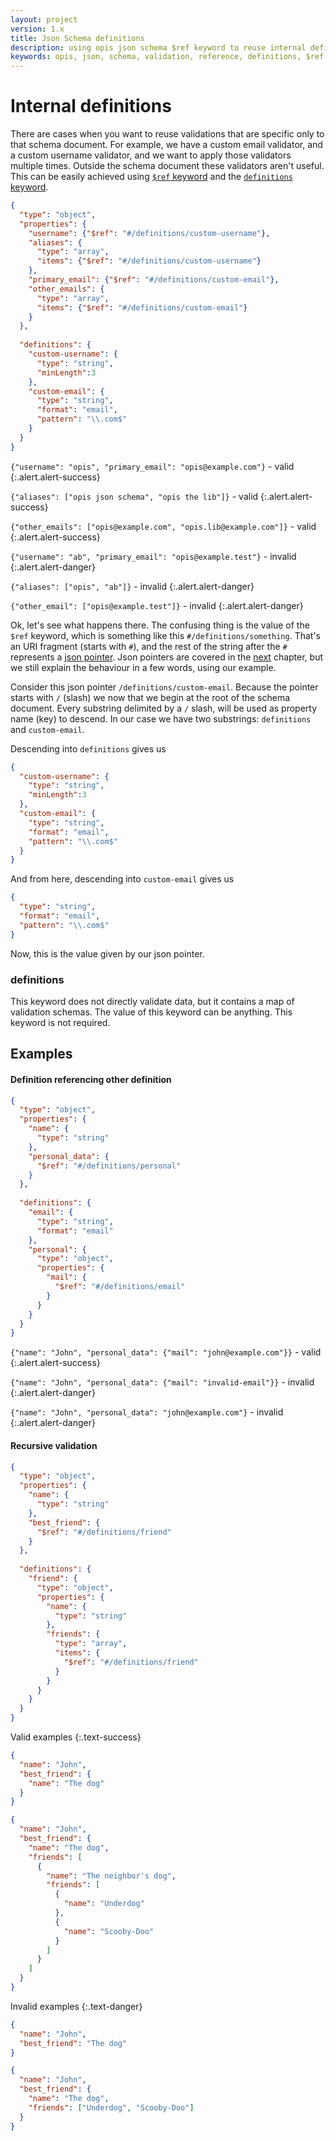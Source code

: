 ```yaml
---
layout: project
version: 1.x
title: Json Schema definitions
description: using opis json schema $ref keyword to reuse internal definitions 
keywords: opis, json, schema, validation, reference, definitions, $ref
---
```


# Internal definitions

There are cases when you want to reuse validations that are specific only to
that schema document. For example, we have a custom email validator, and
a custom username validator, and we want to apply those validators multiple
times. Outside the schema document these validators aren't useful. 
This can be easily achieved using [`$ref` keyword](ref-keyword.html)
and the [`definitions` keyword](#definitions).

```json
{
  "type": "object",
  "properties": {
    "username": {"$ref": "#/definitions/custom-username"},
    "aliases": {
      "type": "array",
      "items": {"$ref": "#/definitions/custom-username"}
    },
    "primary_email": {"$ref": "#/definitions/custom-email"},
    "other_emails": {
      "type": "array",
      "items": {"$ref": "#/definitions/custom-email"}
    }
  },
  
  "definitions": {
    "custom-username": {
      "type": "string",
      "minLength":3
    },
    "custom-email": {
      "type": "string",
      "format": "email",
      "pattern": "\\.com$"
    }
  }
}
```  

`{"username": "opis", "primary_email": "opis@example.com"}` - valid
{:.alert.alert-success}

`{"aliases": ["opis json schema", "opis the lib"]}` - valid
{:.alert.alert-success}

`{"other_emails": ["opis@example.com", "opis.lib@example.com"]}` - valid
{:.alert.alert-success}

`{"username": "ab", "primary_email": "opis@example.test"}` - invalid
{:.alert.alert-danger}

`{"aliases": ["opis", "ab"]}` - invalid
{:.alert.alert-danger}

`{"other_email": ["opis@example.test"]}` - invalid
{:.alert.alert-danger}

Ok, let's see what happens there. The confusing thing is the value of the
`$ref` keyword, which is something like this `#/definitions/something`.
That's an URI fragment (starts with `#`), and the rest of the string after
the `#` represents a [json pointer](pointers.html). Json pointers are
covered in the [next](pointers.html) chapter, but we still explain
 the behaviour in a few words, using our example.

Consider this json pointer `/definitions/custom-email`. Because the
pointer starts with `/` (slash) we now that we begin at the root of
the schema document. Every substring delimited by a `/` slash, will
be used as property name (key) to descend. In our case we have two
substrings: `definitions` and `custom-email`. 

Descending into `definitions` gives us

```json
{
  "custom-username": {
    "type": "string",
    "minLength":3
  },
  "custom-email": {
    "type": "string",
    "format": "email",
    "pattern": "\\.com$"
  }
}
```

And from here, descending into `custom-email` gives us

```json
{
  "type": "string",
  "format": "email",
  "pattern": "\\.com$"
}
```

Now, this is the value given by our json pointer.

### definitions

This keyword does not directly validate data, but it contains a map
of validation schemas. The value of this keyword can be anything.
This keyword is not required.

## Examples

#### Definition referencing other definition

```json
{
  "type": "object",
  "properties": {
    "name": {
      "type": "string"
    },
    "personal_data": {
      "$ref": "#/definitions/personal"
    }
  },
   
  "definitions": {
    "email": {
      "type": "string",
      "format": "email"    
    },
    "personal": {
      "type": "object",
      "properties": {
        "mail": {
          "$ref": "#/definitions/email"
        }
      }
    }
  }
}
```

`{"name": "John", "personal_data": {"mail": "john@example.com"}}` - valid
{:.alert.alert-success}

`{"name": "John", "personal_data": {"mail": "invalid-email"}}` - invalid
{:.alert.alert-danger}

`{"name": "John", "personal_data": "john@example.com"}` - invalid
{:.alert.alert-danger}

#### Recursive validation

```json
{
  "type": "object",
  "properties": {
    "name": {
      "type": "string"
    },
    "best_friend": {
      "$ref": "#/definitions/friend"
    }
  },
  
  "definitions": {
    "friend": {
      "type": "object",
      "properties": {
        "name": {
          "type": "string"
        },
        "friends": {
          "type": "array",
          "items": {
            "$ref": "#/definitions/friend"
          }
        }
      }
    }
  }
}
```

Valid examples
{:.text-success}

```json
{
  "name": "John",
  "best_friend": {
    "name": "The dog"
  }
}
```

```json
{
  "name": "John",
  "best_friend": {
    "name": "The dog",
    "friends": [
      {
        "name": "The neighbor's dog",
        "friends": [
          {
            "name": "Underdog"
          },
          {
            "name": "Scooby-Doo"
          }
        ]
      }
    ]
  }
}
```

Invalid examples
{:.text-danger}

```json
{
  "name": "John",
  "best_friend": "The dog"
}
```

```json
{
  "name": "John",
  "best_friend": {
    "name": "The dog",
    "friends": ["Underdog", "Scooby-Doo"]
  }
}
```

